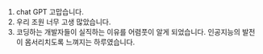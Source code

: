 1. chat GPT 고맙습니다.
2. 우리 조원 너무 고생 많았습니다.
3. 코딩하는 개발자들이 실직하는 이유를 어렴풋이 알게 되었습니다. 인공지능의 발전이 몸서리치도록 느껴지는 하루였습니다.
